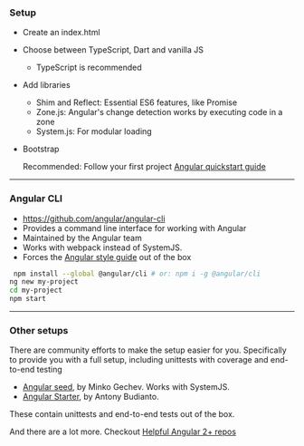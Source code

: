 ### Setup

* Create an index.html
* Choose between TypeScript, Dart and vanilla JS <!-- .element: class="fragment" data-fragment-index="1" -->
  * TypeScript is recommended <!-- .element: class="fragment" data-fragment-index="2" -->
* Add libraries <!-- .element: class="fragment" data-fragment-index="3" -->
  * Shim and Reflect: Essential ES6 features, like Promise <!-- .element: class="fragment" data-fragment-index="4" -->
  * Zone.js: Angular's change detection works by executing code in a zone <!-- .element: class="fragment" data-fragment-index="5" -->
  * System.js: For modular loading <!-- .element: class="fragment" data-fragment-index="6" -->
* Bootstrap <!-- .element: class="fragment" data-fragment-index="7" -->

  Recommended: Follow your first project <!-- .element: class="fragment" data-fragment-index="8" -->
  [Angular quickstart guide](https://angular.io/docs/js/latest/quickstart.html) <!-- .element: class="fragment" data-fragment-index="8" -->

---

### Angular CLI

* https://github.com/angular/angular-cli
* Provides a command line interface for working with Angular
* Maintained by the Angular team
* Works with webpack instead of SystemJS.
* Forces the [Angular style guide](https://angular.io/docs/ts/latest/guide/style-guide.html) <!--.element target="__blank"--> out of the box

```bash
 npm install --global @angular/cli # or: npm i -g @angular/cli
ng new my-project
cd my-project
npm start
```

---

### Other setups

There are community efforts to make the setup easier for you. Specifically to provide you with a full setup, including unittests with coverage and end-to-end testing

* [Angular seed](https://github.com/mgechev/angular-seed), by Minko Gechev. Works with SystemJS.
* [Angular Starter](https://github.com/antonybudianto/angular-starter), by Antony Budianto.

These contain unittests and end-to-end tests out of the box.

And there are a lot more. Checkout [Helpful Angular 2+ repos](https://www.reddit.com/r/Angular2/comments/5rj14a/helpful_angular_2_github_repos_curated_through)